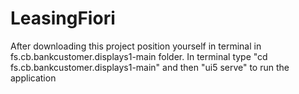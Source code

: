 # LeasingFiori
After downloading this project position yourself in terminal in fs.cb.bankcustomer.displays1-main folder. In terminal type "cd fs.cb.bankcustomer.displays1-main" and then "ui5 serve" to run the application

